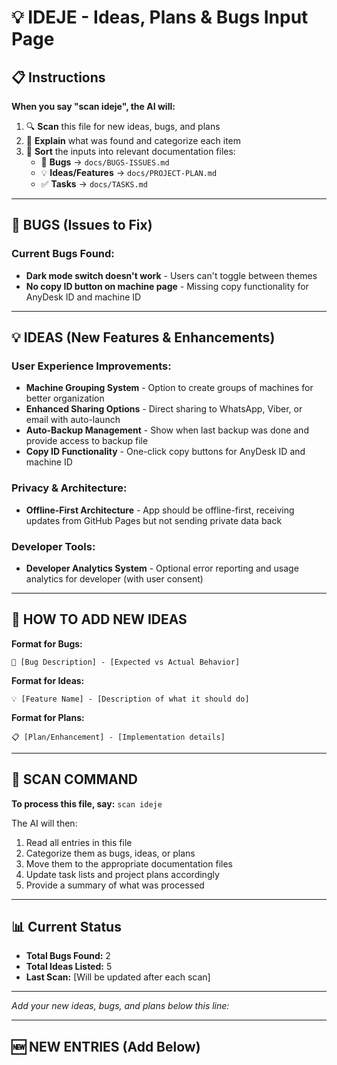 # 💡 IDEJE - Ideas, Plans & Bugs Input Page

## 📋 Instructions

**When you say "scan ideje", the AI will:**
1. 🔍 **Scan** this file for new ideas, bugs, and plans
2. 📝 **Explain** what was found and categorize each item
3. 📂 **Sort** the inputs into relevant documentation files:
   - 🐛 **Bugs** → `docs/BUGS-ISSUES.md`
   - 💡 **Ideas/Features** → `docs/PROJECT-PLAN.md`
   - ✅ **Tasks** → `docs/TASKS.md`

---

## 🐛 BUGS (Issues to Fix)

### Current Bugs Found:
- **Dark mode switch doesn't work** - Users can't toggle between themes
- **No copy ID button on machine page** - Missing copy functionality for AnyDesk ID and machine ID

---

## 💡 IDEAS (New Features & Enhancements)

### User Experience Improvements:
- **Machine Grouping System** - Option to create groups of machines for better organization
- **Enhanced Sharing Options** - Direct sharing to WhatsApp, Viber, or email with auto-launch
- **Auto-Backup Management** - Show when last backup was done and provide access to backup file
- **Copy ID Functionality** - One-click copy buttons for AnyDesk ID and machine ID

### Privacy & Architecture:
- **Offline-First Architecture** - App should be offline-first, receiving updates from GitHub Pages but not sending private data back

### Developer Tools:
- **Developer Analytics System** - Optional error reporting and usage analytics for developer (with user consent)

---

## 📝 HOW TO ADD NEW IDEAS

**Format for Bugs:**
```
🐛 [Bug Description] - [Expected vs Actual Behavior]
```

**Format for Ideas:**
```
💡 [Feature Name] - [Description of what it should do]
```

**Format for Plans:**
```
📋 [Plan/Enhancement] - [Implementation details]
```

---

## 🔄 SCAN COMMAND

**To process this file, say:** `scan ideje`

The AI will then:
1. Read all entries in this file
2. Categorize them as bugs, ideas, or plans
3. Move them to the appropriate documentation files
4. Update task lists and project plans accordingly
5. Provide a summary of what was processed

---

## 📊 Current Status

- **Total Bugs Found:** 2
- **Total Ideas Listed:** 5
- **Last Scan:** [Will be updated after each scan]

---

*Add your new ideas, bugs, and plans below this line:*

---

## 🆕 NEW ENTRIES (Add Below)

<!-- Add new bugs, ideas, or plans here -->
